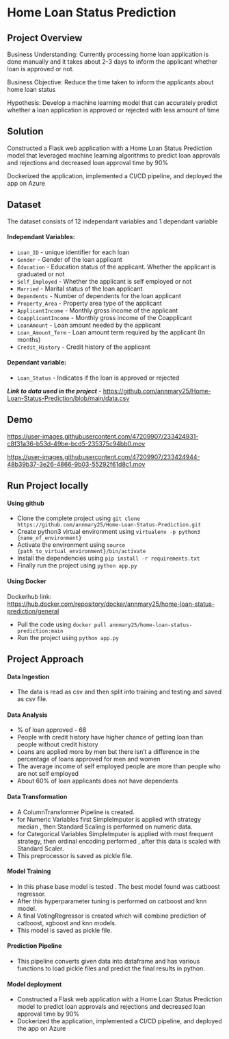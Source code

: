 # Home Loan Status Prediction

## Project Overview

Business Understanding: Currently processing home loan application is done manually and it takes about 2-3 days to inform the applicant whether loan is approved or not.

Business Objective: Reduce the time taken to inform the applicants about home loan status

Hypothesis: Develop a machine learning model that can accurately predict whether a loan application is approved or rejected with less amount of time

## Solution

Constructed a Flask web application with a Home Loan Status Prediction model that leveraged machine learning algorithms to predict loan approvals and rejections and decreased loan approval time by 90% 

Dockerized the application, implemented a CI/CD pipeline, and deployed the app on Azure

## Dataset

The dataset consists of 12 independant variables and 1 dependant variable

#### Independant Variables:

- `Loan_ID` - unique identifier for each loan
- `Gender` - Gender of the loan applicant
- `Education` - Education status of the applicant. Whether the applicant is graduated or not
- `Self_Employed` - Whether the applicant is self employed or not
- `Married` - Marital status of the loan applicant
- `Dependents` - Number of dependents for the loan applicant
- `Property_Area` - Property area type of the applicant 
- `ApplicantIncome` - Monthly gross income of the applicant
- `CoapplicantIncome` - Monthly gross income of the Coapplicant
- `LoanAmount` - Loan amount needed by the applicant
- `Loan_Amount_Term` - Loan amount term required by the applicant (In months)
- `Credit_History` - Credit history of the applicant

#### Dependant variable:

- `Loan_Status` - Indicates if the loan is approved or rejected

_**Link to data used in the project**_ - https://github.com/annmary25/Home-Loan-Status-Prediction/blob/main/data.csv

## Demo

https://user-images.githubusercontent.com/47209907/233424931-c8f31a36-b53d-49be-bcd5-235375c94bb0.mov



https://user-images.githubusercontent.com/47209907/233424944-48b39b37-3e26-4866-9b03-55292f61d8c1.mov

## Run Project locally 

#### Using github

- Clone the complete project using `git clone https://github.com/annmary25/Home-Loan-Status-Prediction.git`
- Create python3 virtual environment using `virtualenv -p python3 {name_of_environment}`
- Activate the environment using `source {path_to_virtual_environment}/bin/activate`
- Install the dependencies using `pip install -r requirements.txt`
- Finally run the project using `python app.py`

#### Using Docker

Dockerhub link: https://hub.docker.com/repository/docker/annmary25/home-loan-status-prediction/general

- Pull the code using `docker pull annmary25/home-loan-status-prediction:main`
- Run the project using `python app.py`

## Project Approach

#### Data Ingestion 

- The data is read as csv and then split into training and testing and saved as csv file.

#### Data Analysis

- % of loan approved - 68 
- People with credit history have higher chance of getting loan than people without credit history
- Loans are applied more by men but there isn’t a difference in the percentage of loans approved for men and women
- The average income of self employed people are more than people who are not self employed
- About 60% of loan applicants does not have dependents

#### Data Transformation

- A ColumnTransformer Pipeline is created.
- for Numeric Variables first SimpleImputer is applied with strategy median , then Standard Scaling is performed on numeric data.
- for Categorical Variables SimpleImputer is applied with most frequent strategy, then ordinal encoding performed , after this data is scaled with Standard Scaler.
- This preprocessor is saved as pickle file.

#### Model Training 

- In this phase base model is tested . The best model found was catboost regressor.
- After this hyperparameter tuning is performed on catboost and knn model.
- A final VotingRegressor is created which will combine prediction of catboost, xgboost and knn models.
- This model is saved as pickle file.

#### Prediction Pipeline 

- This pipeline converts given data into dataframe and has various functions to load pickle files and predict the final results in python.

#### Model deployment

- Constructed a Flask web application with a Home Loan Status Prediction model to predict loan approvals and rejections and decreased loan approval time by 90% 
- Dockerized the application, implemented a CI/CD pipeline, and deployed the app on Azure
